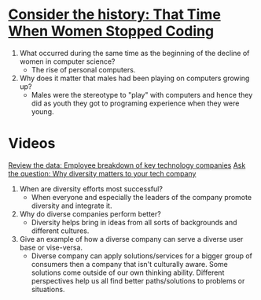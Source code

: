 # [Consider the history: That Time When Women Stopped Coding](https://www.npr.org/sections/money/2014/10/21/357629765/when-women-stopped-coding)

1. What occurred during the same time as the beginning of the decline of women in computer science? 
    - The rise of personal computers. 
2. Why does it matter that males had been playing on computers growing up? 
    - Males were the stereotype to "play" with computers and hence they did as youth they got to programing experience when they were young.

# Videos
[Review the data: Employee breakdown of key technology companies](https://informationisbeautiful.net/visualizations/diversity-in-tech/)
[Ask the question: Why diversity matters to your tech company](https://www.usatoday.com/story/tech/columnist/2015/07/21/why-diversity-matters-your-tech-company/30419871/)

1. When are diversity efforts most successful?
    - When everyone and especially the leaders of the company promote diversity and integrate it.
2. Why do diverse companies perform better?
    - Diversity helps bring in ideas from all sorts of backgrounds and different cultures.
3. Give an example of how a diverse company can serve a diverse user base or vise-versa.
    - Diverse company can apply solutions/services for a bigger group of consumers then a company that isn't culturally aware. Some solutions come outside of our own thinking ability. Different perspectives help us all find better paths/solutions to problems or situations. 